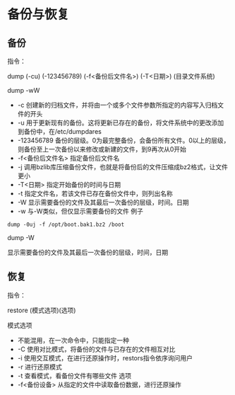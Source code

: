 # 备份与恢复

备份
----
指令：

dump (-cu) (-123456789) (-f<备份后文件名>) (-T<日期>) (目录文件系统)

dump -wW
* -c                创建新的归档文件，并将由一个或多个文件参数所指定的内容写入归档文件的开头
* -u                用于更新现有的备份。这将更新已存在的备份，将文件系统中的更改添加到备份中，在/etc/dumpdares
* -123456789        备份的层级。0为最完整备份，会备份所有文件。0以上的层级，则备份至上一次备份以来修改或新建的文件，到9再次从0开始
* -f<备份后文件名>      指定备份后文件名
* -j                调用bzlib库压缩备份文件，也就是将备份后的文件压缩成bz2格式，让文件更小
* -T<日期>              指定开始备份的时间与日期
* -t                指定文件名，若该文件已存在备份文件中，则列出名称
* -W                显示需要备份的文件及其最后一次备份的层级，时间。日期
* -w                与-W类似，但仅显示需要备份的文件
例子
~~~
dump -0uj -f /opt/boot.bak1.bz2 /boot
~~~

dump -W

显示需要备份的文件及其最后一次备份的层级，时间，日期

恢复
----
指令：

restore (模式选项)(选项)

模式选项
* 不能混用，在一次命令中，只能指定一种
* -C    使用对比模式，将备份的文件与已存在的文件相互对比
* -i    使用交互模式，在进行还原操作时，restors指令依序询问用户
* -r    进行还原模式
* -t    查看模式，看备份文件有哪些文件
选项
* -f<备份设备>  从指定的文件中读取备份数据，进行还原操作